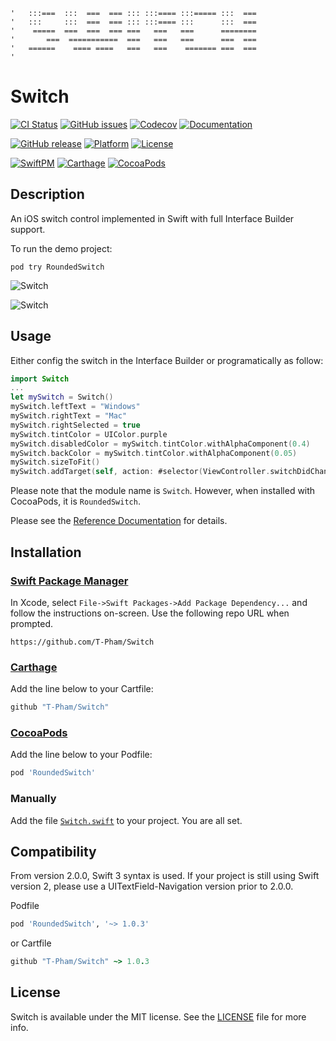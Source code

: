 ```
'   :::===  :::  ===  === ::: :::==== :::===== :::  ===
'   :::     :::  ===  === ::: :::==== :::      :::  ===
'    =====  ===  ===  === ===   ===   ===      ========
'       ===  ===========  ===   ===   ===      ===  ===
'   ======    ==== ====   ===   ===    ======= ===  ===
'                                                              
```

# Switch

[![CI Status](https://img.shields.io/travis/T-Pham/Switch/master.svg?style=flat-square)](https://travis-ci.org/T-Pham/Switch)
[![GitHub issues](https://img.shields.io/github/issues/T-Pham/Switch.svg?style=flat-square)](https://github.com/T-Pham/Switch/issues)
[![Codecov](https://img.shields.io/codecov/c/github/T-Pham/Switch.svg?style=flat-square)](https://codecov.io/gh/T-Pham/Switch)
[![Documentation](https://img.shields.io/cocoapods/metrics/doc-percent/RoundedSwitch.svg?style=flat-square)](http://cocoadocs.org/docsets/RoundedSwitch)

[![GitHub release](https://img.shields.io/github/tag/T-Pham/Switch.svg?style=flat-square&label=release)](https://github.com/T-Pham/Switch/releases)
[![Platform](https://img.shields.io/cocoapods/p/RoundedSwitch.svg?style=flat-square)](https://github.com/T-Pham/Switch)
[![License](https://img.shields.io/cocoapods/l/Switch.svg?style=flat-square)](LICENSE)

[![SwiftPM](https://img.shields.io/badge/SwiftPM-compatible-4BC51D.svg?style=flat-square)](https://swift.org/package-manager)
[![Carthage](https://img.shields.io/badge/Carthage-compatible-4BC51D.svg?style=flat-square)](https://github.com/Carthage/Carthage)
[![CocoaPods](https://img.shields.io/badge/CocoaPods-compatible-4BC51D.svg?style=flat-square)](https://cocoapods.org/pods/RoundedSwitch)

## Description

An iOS switch control implemented in Swift with full Interface Builder support.

To run the demo project:

`pod try RoundedSwitch`

![Switch](https://github.com/T-Pham/Switch/blob/master/switch.gif?raw=true)

![Switch](https://github.com/T-Pham/Switch/blob/master/switch.png?raw=true)

## Usage

Either config the switch in the Interface Builder or programatically as follow:

```swift
import Switch
...
let mySwitch = Switch()
mySwitch.leftText = "Windows"
mySwitch.rightText = "Mac"
mySwitch.rightSelected = true
mySwitch.tintColor = UIColor.purple
mySwitch.disabledColor = mySwitch.tintColor.withAlphaComponent(0.4)
mySwitch.backColor = mySwitch.tintColor.withAlphaComponent(0.05)
mySwitch.sizeToFit()
mySwitch.addTarget(self, action: #selector(ViewController.switchDidChangeValue(_:)), for: .valueChanged)
```

Please note that the module name is `Switch`. However, when installed with CocoaPods, it is `RoundedSwitch`.

Please see the [Reference Documentation](http://cocoadocs.org/docsets/RoundedSwitch) for details.

## Installation

### [Swift Package Manager](https://swift.org/package-manager)

In Xcode, select `File->Swift Packages->Add Package Dependency...` and follow the instructions on-screen.
Use the following repo URL when prompted.

```
https://github.com/T-Pham/Switch
```

### [Carthage](https://github.com/Carthage/Carthage)

Add the line below to your Cartfile:

```ruby
github "T-Pham/Switch"
```

### [CocoaPods](https://cocoapods.org/pods/RoundedSwitch)

Add the line below to your Podfile:

```ruby
pod 'RoundedSwitch'
```

### Manually

Add the file [`Switch.swift`](Switch.swift) to your project. You are all set.

## Compatibility
From version 2.0.0, Swift 3 syntax is used. If your project is still using Swift version 2, please use a UITextField-Navigation version prior to 2.0.0.

Podfile

```ruby
pod 'RoundedSwitch', '~> 1.0.3'
```

or Cartfile

```ruby
github "T-Pham/Switch" ~> 1.0.3
```

## License

Switch is available under the MIT license. See the [LICENSE](LICENSE) file for more info.
